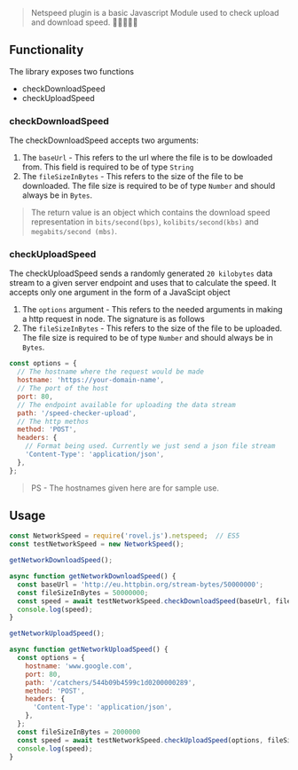 > Netspeed plugin is a basic Javascript Module used to check upload and download speed. 🚂🚋🚋🚋🚋

## Functionality

The library exposes two functions

* checkDownloadSpeed
* checkUploadSpeed

### checkDownloadSpeed

The checkDownloadSpeed accepts two arguments:

1. The `baseUrl` - This refers to the url where the file is to be dowloaded from. This field is required to be of type `String`
2. The `fileSizeInBytes` - This refers to the size of the file to be downloaded. The file size is required to be of type `Number` and should always be in `Bytes`.

> The return value is an object which contains the download speed representation in `bits/second(bps)`, `kolibits/second(kbs)` and `megabits/second (mbs)`.

### checkUploadSpeed

The checkUploadSpeed sends a randomly generated `20 kilobytes` data stream to a given server endpoint and uses that to calculate the speed. It accepts only one argument in the form of a JavaScipt object

1. The `options` argument - This refers to the needed arguments in making a http request in node. The signature is as follows
2. The `fileSizeInBytes` - This refers to the size of the file to be uploaded. The file size is required to be of type `Number` and should always be in `Bytes`.

```js
const options = {
  // The hostname where the request would be made
  hostname: 'https://your-domain-name',
  // The port of the host
  port: 80,
  // The endpoint available for uploading the data stream
  path: '/speed-checker-upload',
  // The http methos
  method: 'POST',
  headers: {
    // Format being used. Currently we just send a json file stream
    'Content-Type': 'application/json',
  },
};
```

> PS - The hostnames given here are for sample use.

## Usage

```javascript
const NetworkSpeed = require('rovel.js').netspeed;  // ES5
const testNetworkSpeed = new NetworkSpeed();

getNetworkDownloadSpeed();

async function getNetworkDownloadSpeed() {
  const baseUrl = 'http://eu.httpbin.org/stream-bytes/50000000';
  const fileSizeInBytes = 50000000;
  const speed = await testNetworkSpeed.checkDownloadSpeed(baseUrl, fileSizeInBytes);
  console.log(speed);
}

getNetworkUploadSpeed();

async function getNetworkUploadSpeed() {
  const options = {
    hostname: 'www.google.com',
    port: 80,
    path: '/catchers/544b09b4599c1d0200000289',
    method: 'POST',
    headers: {
      'Content-Type': 'application/json',
    },
  };
  const fileSizeInBytes = 2000000
  const speed = await testNetworkSpeed.checkUploadSpeed(options, fileSizeInBytes);
  console.log(speed);
}
```